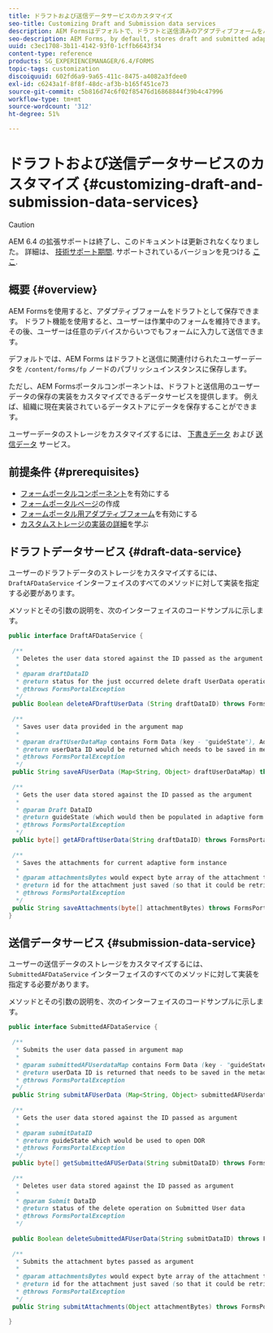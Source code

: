 ```yaml
---
title: ドラフトおよび送信データサービスのカスタマイズ
seo-title: Customizing Draft and Submission data services
description: AEM Formsはデフォルトで、ドラフトと送信済みのアダプティブフォームをパブリッシュインスタンスのデフォルトのノードに保存します。 ただし、AEM Formsのドラフトと送信データサービスを設定して、ドラフトと送信済みのアダプティブフォームのストレージをカスタマイズすることはできます。
seo-description: AEM Forms, by default, stores draft and submitted adaptive forms in a default node on the Publish instance. However, you can configure the draft and submission data services of AEM Forms to customize the storage of draft and submitted adaptive forms.
uuid: c3ec1708-3b11-4142-93f0-1cffb6643f34
content-type: reference
products: SG_EXPERIENCEMANAGER/6.4/FORMS
topic-tags: customization
discoiquuid: 602fd6a9-9a65-411c-8475-a4082a3fdee0
exl-id: c6243a1f-8f8f-48dc-af3b-b165f451ce73
source-git-commit: c5b816d74c6f02f85476d16868844f39b4c47996
workflow-type: tm+mt
source-wordcount: '312'
ht-degree: 51%

---
```


# ドラフトおよび送信データサービスのカスタマイズ {#customizing-draft-and-submission-data-services}

>[!CAUTION]
>
>AEM 6.4 の拡張サポートは終了し、このドキュメントは更新されなくなりました。 詳細は、 [技術サポート期間](https://helpx.adobe.com/jp/support/programs/eol-matrix.html). サポートされているバージョンを見つける [ここ](https://experienceleague.adobe.com/docs/?lang=ja).

## 概要 {#overview}

AEM Formsを使用すると、アダプティブフォームをドラフトとして保存できます。 ドラフト機能を使用すると、ユーザーは作業中のフォームを維持できます。 その後、ユーザーは任意のデバイスからいつでもフォームに入力して送信できます。

デフォルトでは、AEM Forms はドラフトと送信に関連付けられたユーザーデータを `/content/forms/fp` ノードのパブリッシュインスタンスに保存します。

ただし、AEM Formsポータルコンポーネントは、ドラフトと送信用のユーザーデータの保存の実装をカスタマイズできるデータサービスを提供します。 例えば、組織に現在実装されているデータストアにデータを保存することができます。

ユーザーデータのストレージをカスタマイズするには、 [下書きデータ](/help/forms/using/custom-draft-submission-data-services.md#p-draft-data-service-p) および [送信データ](/help/forms/using/custom-draft-submission-data-services.md#p-submission-data-service-p) サービス。

## 前提条件 {#prerequisites}

* [フォームポータルコンポーネント](/help/forms/using/enabling-forms-portal-components.md)を有効にする
* [フォームポータルページ](/help/forms/using/creating-form-portal-page.md)の作成
* [フォームポータル用アダプティブフォーム](/help/forms/using/draft-submission-component.md)を有効にする
* [カスタムストレージの実装の詳細](/help/forms/using/draft-submission-component.md#customizing-the-storage)を学ぶ

## ドラフトデータサービス {#draft-data-service}

ユーザーのドラフトデータのストレージをカスタマイズするには、`DraftAFDataService` インターフェイスのすべてのメソッドに対して実装を指定する必要があります。

メソッドとその引数の説明を、次のインターフェイスのコードサンプルに示します。

```java
public interface DraftAFDataService {
 
 /**
  * Deletes the user data stored against the ID passed as the argument
  * 
  * @param draftDataID
  * @return status for the just occurred delete draft UserData operation 
  * @throws FormsPortalException
  */
 public Boolean deleteAFDraftUserData (String draftDataID) throws FormsPortalException;
 
 /**
  * Saves user data provided in the argument map
  * 
  * @param draftUserDataMap contains Form Data (key - "guideState"), Adaptive Form Name (Key - "guideName"), and Draft DataID (Key - "userDataID") in case of update
  * @return userData ID would be returned which needs to be saved in metadata node 
  * @throws FormsPortalException
  */
 public String saveAFUserData (Map<String, Object> draftUserDataMap) throws FormsPortalException;
 
 /**
  * Gets the user data stored against the ID passed as the argument
  * 
  * @param Draft DataID
  * @return guideState (which would then be populated in adaptive form to reload the draft) which is stored against draftDataID
  * @throws FormsPortalException
  */
 public byte[] getAFDraftUserData(String draftDataID) throws FormsPortalException;
 
 /**
  * Saves the attachments for current adaptive form instance 
  * 
  * @param attachmentsBytes would expect byte array of the attachment to be saved
  * @return id for the attachment just saved (so that it could be retrieved later)
  * @throws FormsPortalException
  */
 public String saveAttachments(byte[] attachmentBytes) throws FormsPortalException;
}
```

## 送信データサービス {#submission-data-service}

ユーザーの送信データのストレージをカスタマイズするには、`SubmittedAFDataService` インターフェイスのすべてのメソッドに対して実装を指定する必要があります。

メソッドとその引数の説明を、次のインターフェイスのコードサンプルに示します。

```java
public interface SubmittedAFDataService {
 
 /**
  * Submits the user data passed in argument map
  * 
  * @param submittedAFUserdataMap contains Form Data (key - "guideState"), Adaptive Form Name (Key - "guideName"), and Draft DataID (Key - "userDataID")
  * @return userData ID is returned that needs to be saved in the metadata node
  * @throws FormsPortalException
  */
 public String submitAFUserData (Map<String, Object> submittedAFUserdataMap) throws FormsPortalException;
 
 /**
  * Gets the user data stored against the ID passed as argument
  * 
  * @param submitDataID
  * @return guideState which would be used to open DOR
  * @throws FormsPortalException
  */
 public byte[] getSubmittedAFUSerData(String submitDataID) throws FormsPortalException;
 
 /**
  * Deletes user data stored against the ID passed as argument
  * 
  * @param Submit DataID
  * @return status of the delete operation on Submitted User data
  * @throws FormsPortalException
  */
 
 public Boolean deleteSubmittedAFUserData(String submitDataID) throws FormsPortalException;
 
 /**
  * Submits the attachment bytes passed as argument
  * 
  * @param attachmentsBytes would expect byte array of the attachment to be saved
  * @return id for the attachment just saved (so that it could be retrieved later) 
  * @throws FormsPortalException
  */
 public String submitAttachments(Object attachmentBytes) throws FormsPortalException;

}
```
